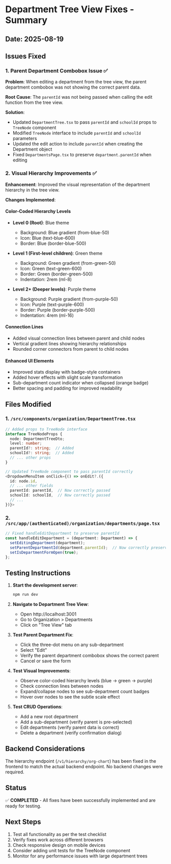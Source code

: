 # Department Tree View Fixes - Summary

## Date: 2025-08-19

## Issues Fixed

### 1. Parent Department Combobox Issue ✅
**Problem**: When editing a department from the tree view, the parent department combobox was not showing the correct parent data.

**Root Cause**: The `parentId` was not being passed when calling the edit function from the tree view.

**Solution**:
- Updated `DepartmentTree.tsx` to pass `parentId` and `schoolId` props to `TreeNode` component
- Modified `TreeNode` interface to include `parentId` and `schoolId` parameters
- Updated the edit action to include `parentId` when creating the Department object
- Fixed `DepartmentsPage.tsx` to preserve `department.parentId` when editing

### 2. Visual Hierarchy Improvements ✅
**Enhancement**: Improved the visual representation of the department hierarchy in the tree view.

**Changes Implemented**:

#### Color-Coded Hierarchy Levels
- **Level 0 (Root)**: Blue theme
  - Background: Blue gradient (from-blue-50)
  - Icon: Blue (text-blue-600)
  - Border: Blue (border-blue-500)
  
- **Level 1 (First-level children)**: Green theme
  - Background: Green gradient (from-green-50)
  - Icon: Green (text-green-600)
  - Border: Green (border-green-500)
  - Indentation: 2rem (ml-8)
  
- **Level 2+ (Deeper levels)**: Purple theme
  - Background: Purple gradient (from-purple-50)
  - Icon: Purple (text-purple-600)
  - Border: Purple (border-purple-500)
  - Indentation: 4rem (ml-16)

#### Connection Lines
- Added visual connection lines between parent and child nodes
- Vertical gradient lines showing hierarchy relationships
- Rounded corner connectors from parent to child nodes

#### Enhanced UI Elements
- Improved stats display with badge-style containers
- Added hover effects with slight scale transformation
- Sub-department count indicator when collapsed (orange badge)
- Better spacing and padding for improved readability

## Files Modified

### 1. `/src/components/organization/DepartmentTree.tsx`
```typescript
// Added props to TreeNode interface
interface TreeNodeProps {
  node: DepartmentTreeDto;
  level: number;
  parentId?: string;  // Added
  schoolId?: string;  // Added
  // ... other props
}

// Updated TreeNode component to pass parentId correctly
<DropdownMenuItem onClick={() => onEdit?.({
  id: node.id,
  // ... other fields
  parentId: parentId,  // Now correctly passed
  schoolId: schoolId,  // Now correctly passed
  // ...
})}>
```

### 2. `/src/app/(authenticated)/organization/departments/page.tsx`
```typescript
// Fixed handleEditDepartment to preserve parentId
const handleEditDepartment = (department: Department) => {
  setEditingDepartment(department);
  setParentDepartmentId(department.parentId);  // Now correctly preserves parentId
  setIsDepartmentFormOpen(true);
};
```

## Testing Instructions

1. **Start the development server**:
   ```bash
   npm run dev
   ```

2. **Navigate to Department Tree View**:
   - Open http://localhost:3001
   - Go to Organization > Departments
   - Click on "Tree View" tab

3. **Test Parent Department Fix**:
   - Click the three-dot menu on any sub-department
   - Select "Edit"
   - Verify the parent department combobox shows the correct parent
   - Cancel or save the form

4. **Test Visual Improvements**:
   - Observe color-coded hierarchy levels (blue → green → purple)
   - Check connection lines between nodes
   - Expand/collapse nodes to see sub-department count badges
   - Hover over nodes to see the subtle scale effect

5. **Test CRUD Operations**:
   - Add a new root department
   - Add a sub-department (verify parent is pre-selected)
   - Edit departments (verify parent data is correct)
   - Delete a department (verify confirmation dialog)

## Backend Considerations

The hierarchy endpoint (`/v1/hierarchy/org-chart`) has been fixed in the frontend to match the actual backend endpoint. No backend changes were required.

## Status

✅ **COMPLETED** - All fixes have been successfully implemented and are ready for testing.

## Next Steps

1. Test all functionality as per the test checklist
2. Verify fixes work across different browsers
3. Check responsive design on mobile devices
4. Consider adding unit tests for the TreeNode component
5. Monitor for any performance issues with large department trees